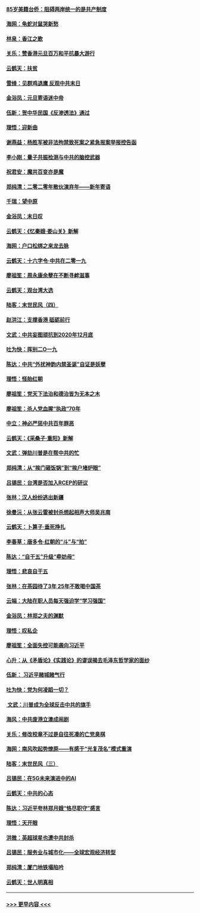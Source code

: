 #### [85岁美籍台侨：阻碍两岸统一的是共产制度](../pages/nsc993/n11765043.md?t=01031911) 
#### [海网：龟蛇对鼠哭新愁](../pages/nsc993/n11764895.md?t=01031911) 
#### [林泉：香江之歌](../pages/nsc993/n11764415.md?t=01031911) 
#### [关乐：赞香港元旦百万和平抗暴大游行](../pages/nsc993/n11764382.md?t=01031911) 
#### [云鹤天：扶贫](../pages/nsc993/n11764245.md?t=01031911) 
#### [雪绮：见群鸡退鹰  反观中共末日](../pages/nsc993/n11762112.md?t=01031911) 
#### [金浴凤：元旦寄语迷中帝](../pages/nsc993/n11761788.md?t=01031911) 
#### [伍新：贺中华民国《反渗透法》通过](../pages/nsc993/n11761994.md?t=01031911) 
#### [理悟：迎新曲](../pages/nsc993/n11761152.md?t=01031911) 
#### [谢燕益：杨胜军被非法拘禁致死案之紧急报案举报控告函](../pages/nsc993/n11756134.md?t=01031911) 
#### [李小刚：量子共振检测与中共的脑控武器](../pages/nsc993/n11754518.md?t=01031911) 
#### [祝君安：魔共百变亦是魔](../pages/nsc993/n11754469.md?t=01031911) 
#### [郑纯清：二零二零年散伙演弃年——新年寄语](../pages/nsc993/n11754195.md?t=01031911) 
#### [千瑞：望中原](../pages/nsc993/n11754159.md?t=01031911) 
#### [金浴凤：末日叹](../pages/nsc993/n11752359.md?t=01031911) 
#### [云鹤天：《忆秦娥‧娄山关》新解](../pages/nsc993/n11752348.md?t=01031911) 
#### [海网：户口松绑之来龙去脉](../pages/nsc993/n11752328.md?t=01031911) 
#### [云鹤天：十六字令‧中共在二零一九](../pages/nsc993/n11752305.md?t=01031911) 
#### [廖祖笙：周永康余孽在不断寻衅滋事](../pages/nsc993/n11751013.md?t=01031911) 
#### [云鹤天：观台湾大选](../pages/nsc993/n11751007.md?t=01031911) 
#### [陆客：末世民风（四）](../pages/nsc993/n11749203.md?t=01031911) 
#### [赵洪江：支撑香港 砥砺前行](../pages/nsc993/n11748482.md?t=01031911) 
#### [文武：中共妄图顽抗到2020年12月底](../pages/nsc993/n11748446.md?t=01031911) 
#### [吐为快：挥别二O一九](../pages/nsc993/n11748411.md?t=01031911) 
#### [陈达：中共“外扰神韵内禁圣诞”自证是妖孽](../pages/nsc993/n11748226.md?t=01031911) 
#### [理悟：怪胎红朝](../pages/nsc993/n11748206.md?t=01031911) 
#### [廖祖笙：党天下法治和德治皆为无本之木](../pages/nsc993/n11748135.md?t=01031911) 
#### [廖祖笙：杀人党血腥“执政”70年](../pages/nsc993/n11745144.md?t=01031911) 
#### [中立：神必严惩中共百年罪恶](../pages/nsc993/n11744970.md?t=01031911) 
#### [云鹤天：《采桑子‧重阳》新解](../pages/nsc993/n11744948.md?t=01031911) 
#### [文武：弹劾川普是在帮中共的忙](../pages/nsc993/n11744758.md?t=01031911) 
#### [郑纯清：从“挨门砸饭锅”到“挨户堵炉眼”](../pages/nsc993/n11744745.md?t=01031911) 
#### [吕锡民：台湾是否加入RCEP的研议](../pages/nsc993/n11744701.md?t=01031911) 
#### [张林：汉人纷纷逃出新疆](../pages/nsc993/n11743530.md?t=01031911) 
#### [徐曼沅：从张云雷被封杀想起相声大师吴兆南](../pages/nsc993/n11741816.md?t=01031911) 
#### [云鹤天：卜算子‧垂死挣扎](../pages/nsc993/n11739956.md?t=01031911) 
#### [李春草：唐多令‧红朝的“斗”与“拍”](../pages/nsc993/n11739830.md?t=01031911) 
#### [陈达：“自干五”升级“牵妨母”](../pages/nsc993/n11739724.md?t=01031911) 
#### [理悟：悲哀自干五](../pages/nsc993/n11739547.md?t=01031911) 
#### [张林：在茶园待了3年 25年不敢喝中国茶](../pages/nsc993/n11739240.md?t=01031911) 
#### [云端：大陆在职人员每天强迫学“学习强国”](../pages/nsc993/n11738735.md?t=01031911) 
#### [金浴凤：林郑之夫的渊默](../pages/nsc993/n11737735.md?t=01031911) 
#### [理悟：叹私企](../pages/nsc993/n11737715.md?t=01031911) 
#### [廖祖笙：全面失控可能袭向习近平](../pages/nsc993/n11737704.md?t=01031911) 
#### [心升：从《矛盾论》《实践论》的谬误揭去毛泽东哲学家的面纱](../pages/nsc993/n11736962.md?t=01031911) 
#### [伍新： 习近平赌城赌气行](../pages/nsc993/n11736929.md?t=01031911) 
#### [吐为快：党为何凌蹈一切？](../pages/nsc993/n11736915.md?t=01031911) 
#### [ 文武：川普成为全球反击中共的旗手](../pages/nsc993/n11736882.md?t=01031911) 
#### [海风：中共废港立澳成闹剧](../pages/nsc993/n11735857.md?t=01031911) 
#### [关乐：修改校章不过是自往死凑的亡党臭棋](../pages/nsc993/n11735097.md?t=01031911) 
#### [海网：南风吹起势燎原——有感于“光复茂名”模式重演](../pages/nsc993/n11732308.md?t=01031911) 
#### [陆客：末世民风（三）](../pages/nsc993/n11732211.md?t=01031911) 
#### [吕锡民：在5G未来演进中的AI](../pages/nsc993/n11730010.md?t=01031911) 
#### [云鹤天：中共的心态](../pages/nsc993/n11729906.md?t=01031911) 
#### [陈达：习近平夸林郑月娥“恪尽职守”感言](../pages/nsc993/n11729881.md?t=01031911) 
#### [理悟：天开眼](../pages/nsc993/n11729699.md?t=01031911) 
#### [洪微：英超球星也遭中共封杀](../pages/nsc993/n11727243.md?t=01031911) 
#### [吕锡民：服务业与城市化——全球宏观经济转型](../pages/nsc993/n11725845.md?t=01031911) 
#### [郑纯清：厦门地铁塌陷吟](../pages/nsc993/n11725813.md?t=01031911) 
#### [云鹤天：世人明真相](../pages/nsc993/n11725621.md?t=01031911) 

----
#### [ >>> 更早内容 <<< ](../indexes/nsc993-earlier.md)
